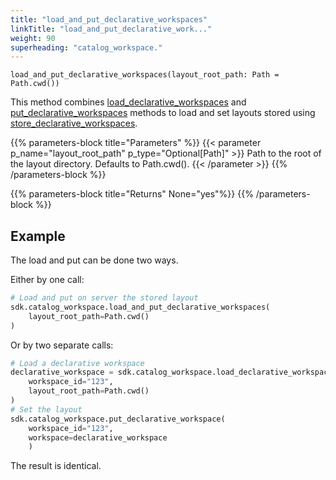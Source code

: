 ```yaml
---
title: "load_and_put_declarative_workspaces"
linkTitle: "load_and_put_declarative_work..."
weight: 90
superheading: "catalog_workspace."
---
```




``load_and_put_declarative_workspaces(layout_root_path: Path = Path.cwd())``

This method combines [load_declarative_workspaces](../load_declarative_workspaces/) and [put_declarative_workspaces](../put_declarative_workspaces/) methods to load and
set layouts stored using [store_declarative_workspaces](../store_declarative_workspaces/).

{{% parameters-block title="Parameters" %}}
{{< parameter p_name="layout_root_path" p_type="Optional[Path]" >}}
Path to the root of the layout directory. Defaults to Path.cwd().
{{< /parameter >}}
{{% /parameters-block %}}

{{% parameters-block title="Returns" None="yes"%}}
{{% /parameters-block %}}

## Example

The load and put can be done two ways.

Either by one call:

```Python
# Load and put on server the stored layout
sdk.catalog_workspace.load_and_put_declarative_workspaces(
    layout_root_path=Path.cwd()
)
```

Or by two separate calls:

```Python
# Load a declarative workspace
declarative_workspace = sdk.catalog_workspace.load_declarative_workspace(
    workspace_id="123",
    layout_root_path=Path.cwd()
)
# Set the layout
sdk.catalog_workspace.put_declarative_workspace(
    workspace_id="123",
    workspace=declarative_workspace
    )
```

The result is identical.
